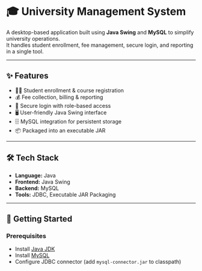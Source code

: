 # 🎓 University Management System

A desktop-based application built using **Java Swing** and **MySQL** to simplify university operations.  
It handles student enrollment, fee management, secure login, and reporting in a single tool.  

---

## ✨ Features
- 👩‍🎓 Student enrollment & course registration  
- 💰 Fee collection, billing & reporting  
- 🔐 Secure login with role-based access  
- 🖥️ User-friendly Java Swing interface  
- 🗄️ MySQL integration for persistent storage  
- 📦 Packaged into an executable JAR  

---

## 🛠️ Tech Stack
- **Language:** Java  
- **Frontend:** Java Swing  
- **Backend:** MySQL  
- **Tools:** JDBC, Executable JAR Packaging  

---

## 🚀 Getting Started

### Prerequisites
- Install [Java JDK](https://www.oracle.com/java/technologies/javase-downloads.html)  
- Install [MySQL](https://dev.mysql.com/downloads/)  
- Configure JDBC connector (add `mysql-connector.jar` to classpath)


